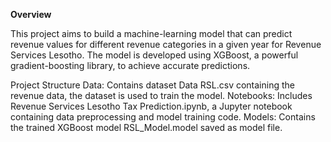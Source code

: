 

**Overview**

This project aims to build a machine-learning model that can predict revenue values for different revenue categories in a given year for Revenue Services Lesotho. The model is developed using XGBoost, a powerful gradient-boosting library, to achieve accurate predictions.

Project Structure
Data: Contains dataset Data RSL.csv containing the revenue data, the dataset is used to train the model.
Notebooks: Includes Revenue Services Lesotho Tax Prediction.ipynb, a Jupyter notebook containing data preprocessing and model training code.
Models: Contains the trained XGBoost model RSL_Model.model saved as model file.

